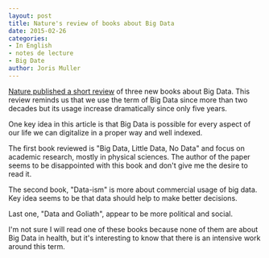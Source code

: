 ```yaml
---
layout: post
title: Nature's review of books about Big Data 
date: 2015-02-26
categories:
- In English
- notes de lecture
- Big Date
author: Joris Muller
---
```


[Nature published a short review](http://www.nature.com/nature/journal/v518/n7540/full/518480a.html) of three new books about Big Data. This review reminds us that we use the term of Big Data since more than two decades but its usage increase dramatically since only five years.

One key idea in this article is that Big Data is possible for every aspect of our life we can digitalize in a proper way and well indexed.

The first book reviewed is "Big Data, Little Data, No Data" and focus on academic research, mostly in physical sciences. The author of the paper seems to be disappointed with this book and don't give me the desire to read it.

The second book, "Data-ism" is more about commercial usage of big data. Key idea seems to be that data should help to make better decisions.

Last one, "Data and Goliath", appear to be more political and social.

I'm not sure I will read one of these books because none of them are about Big Data in health, but it's interesting to know that there is an intensive work around this term.
